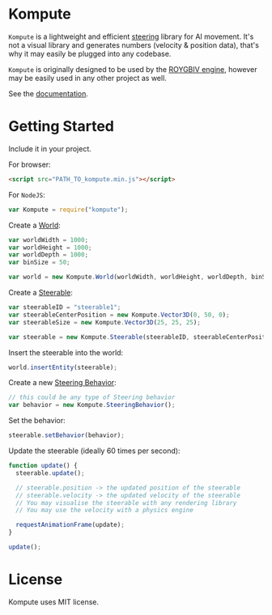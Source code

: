 # Kompute
`Kompute` is a lightweight and efficient [steering](https://www.red3d.com/cwr/steer/gdc99/) library for AI movement. It's not a visual library and generates numbers (velocity & position data), that's why it may easily be plugged into any codebase.

`Kompute` is originally designed to be used by the [ROYGBIV engine](https://github.com/oguzeroglu/ROYGBIV), however may be easily used in any other project as well.

See the [documentation](https://github.com/oguzeroglu/Kompute/wiki).

# Getting Started

Include it in your project.

For browser:
```html
<script src="PATH_TO_kompute.min.js"></script>
```

For `NodeJS`:
```javascript
var Kompute = require("kompute");
```

Create a [World](https://github.com/oguzeroglu/Kompute/wiki/World):
```javascript
var worldWidth = 1000;
var worldHeight = 1000;
var worldDepth = 1000;
var binSize = 50;

var world = new Kompute.World(worldWidth, worldHeight, worldDepth, binSize);
```

Create a [Steerable](https://github.com/oguzeroglu/Kompute/wiki/Steerable):
```javascript
var steerableID = "steerable1";
var steerableCenterPosition = new Kompute.Vector3D(0, 50, 0);
var steerableSize = new Kompute.Vector3D(25, 25, 25);

var steerable = new Kompute.Steerable(steerableID, steerableCenterPosition, steerableSize);
```

Insert the steerable into the world:
```javascript
world.insertEntity(steerable);
```

Create a new [Steering Behavior](https://github.com/oguzeroglu/Kompute/wiki/Steering-Behaviors):
```javascript
// this could be any type of Steering behavior
var behavior = new Kompute.SteeringBehavior();
```

Set the behavior:
```javascript
steerable.setBehavior(behavior);
```

Update the steerable (ideally 60 times per second):
```javascript
function update() {
  steerable.update();

  // steerable.position -> the updated position of the steerable
  // steerable.velocity -> the updated velocity of the steerable
  // You may visualise the steerable with any rendering library
  // You may use the velocity with a physics engine

  requestAnimationFrame(update);
}

update();
```

# License
Kompute uses MIT license.
